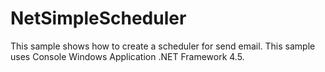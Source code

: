 # NetSimpleScheduler
This sample shows how to create a scheduler for send email. This sample uses Console Windows Application .NET Framework 4.5.
